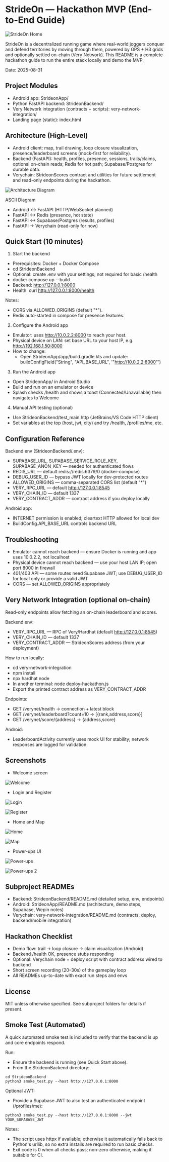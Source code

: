 # StrideOn — Hackathon MVP (End-to-End Guide)

![StrideOn Home](Screenshots/Home.png)

StrideOn is a decentralized running game where real-world joggers conquer and defend territories by moving through them, powered by GPS + H3 grids and optionally settled on-chain (Very Network). This README is a complete hackathon guide to run the entire stack locally and demo the MVP.

Date: 2025-08-31

## Project Modules
- Android app: StrideonApp/
- Python FastAPI backend: StrideonBackend/
- Very Network integration (contracts + scripts): very-network-integration/
- Landing page (static): index.html

## Architecture (High-Level)
- Android client: map, trail drawing, loop closure visualization, presence/leaderboard screens (mock-first for reliability).
- Backend (FastAPI): health, profiles, presence, sessions, trails/claims, optional on-chain reads; Redis for hot path; Supabase/Postgres for durable data.
- Verychain: StrideonScores contract and utilities for future settlement and read-only endpoints during the hackathon.

![Architecture Diagram](Screenshots/architecture.png)

ASCII Diagram
- Android <-> FastAPI (HTTP/WebSocket planned)
- FastAPI <-> Redis (presence, hot state)
- FastAPI <-> Supabase/Postgres (results, profiles)
- FastAPI -> Verychain (read-only for now)

## Quick Start (10 minutes)

1) Start the backend
- Prerequisites: Docker + Docker Compose
- cd StrideonBackend
- Optional: create .env with your settings; not required for basic /health
- docker compose up --build
- Backend: http://127.0.0.1:8000
- Health: curl http://127.0.0.1:8000/health

Notes:
- CORS via ALLOWED_ORIGINS (default "*").
- Redis auto-started in compose for presence features.

2) Configure the Android app
- Emulator: uses http://10.0.2.2:8000 to reach your host.
- Physical device on LAN: set base URL to your host IP, e.g. http://192.168.1.50:8000
- How to change:
  - Open StrideonApp/app/build.gradle.kts and update:
    buildConfigField("String", "API_BASE_URL", '"http://10.0.2.2:8000"')

3) Run the Android app
- Open StrideonApp/ in Android Studio
- Build and run on an emulator or device
- Splash checks /health and shows a toast (Connected/Unavailable) then navigates to Welcome

4) Manual API testing (optional)
- Use StrideonBackend/test_main.http (JetBrains/VS Code HTTP client)
- Set variables at the top (host, jwt, city) and try /health, /profiles/me, etc.

## Configuration Reference
Backend env (StrideonBackend/.env):
- SUPABASE_URL, SUPABASE_SERVICE_ROLE_KEY, SUPABASE_ANON_KEY — needed for authenticated flows
- REDIS_URL — default redis://redis:6379/0 (docker-compose)
- DEBUG_USER_ID — bypass JWT locally for dev-protected routes
- ALLOWED_ORIGINS — comma-separated CORS list (default "*")
- VERY_RPC_URL — default http://127.0.0.1:8545
- VERY_CHAIN_ID — default 1337
- VERY_CONTRACT_ADDR — contract address if you deploy locally

Android app:
- INTERNET permission is enabled; cleartext HTTP allowed for local dev
- BuildConfig.API_BASE_URL controls backend URL

## Troubleshooting
- Emulator cannot reach backend — ensure Docker is running and app uses 10.0.2.2, not localhost
- Physical device cannot reach backend — use your host LAN IP; open port 8000 in firewall
- 401/403 API — some routes need Supabase JWT; use DEBUG_USER_ID for local only or provide a valid JWT
- CORS — set ALLOWED_ORIGINS appropriately

## Very Network Integration (optional on-chain)
Read-only endpoints allow fetching an on-chain leaderboard and scores.

Backend env:
- VERY_RPC_URL — RPC of Very/Hardhat (default http://127.0.0.1:8545)
- VERY_CHAIN_ID — default 1337
- VERY_CONTRACT_ADDR — StrideonScores address (from your deployment)

How to run locally:
- cd very-network-integration
- npm install
- npx hardhat node
- In another terminal: node deploy-hackathon.js
- Export the printed contract address as VERY_CONTRACT_ADDR

Endpoints:
- GET /verynet/health -> connection + latest block
- GET /verynet/leaderboard?count=10 -> [{rank,address,score}]
- GET /verynet/score/{address} -> {address,score}

Android:
- LeaderboardActivity currently uses mock UI for stability; network responses are logged for validation.

## Screenshots

- Welcome screen

![Welcome](Screenshots/welcome.png)

- Login and Register

![Login](Screenshots/login.png)

![Register](Screenshots/Register.png)

- Home and Map

![Home](Screenshots/Home.png)

![Map](Screenshots/Map.png)

- Power-ups UI

![Power-ups](Screenshots/Powerups.png)

![Power-ups 2](Screenshots/Powerups2.png)

## Subproject READMEs
- Backend: StrideonBackend/README.md (detailed setup, env, endpoints)
- Android: StrideonApp/README.md (architecture, demo steps, Supabase, Wepin notes)
- Verychain: very-network-integration/README.md (contracts, deploy, backend/mobile integration)

## Hackathon Checklist
- Demo flow: trail -> loop closure -> claim visualization (Android)
- Backend /health OK, presence stubs responding
- Optional: Verychain node + deploy script with contract address wired to backend
- Short screen recording (20–30s) of the gameplay loop
- All READMEs up-to-date with exact run steps and envs

## License
MIT unless otherwise specified. See subproject folders for details if present.



## Smoke Test (Automated)
A quick automated smoke test is included to verify that the backend is up and core endpoints respond.

Run:
- Ensure the backend is running (see Quick Start above).
- From the StrideonBackend directory:

```
cd StrideonBackend
python3 smoke_test.py --host http://127.0.0.1:8000
```

Optional JWT:
- Provide a Supabase JWT to also test an authenticated endpoint (/profiles/me):

```
python3 smoke_test.py --host http://127.0.0.1:8000 --jwt YOUR_SUPABASE_JWT
```

Notes:
- The script uses httpx if available; otherwise it automatically falls back to Python's urllib, so no extra installs are required to run basic checks.
- Exit code is 0 when all checks pass; non-zero otherwise, making it suitable for CI.
